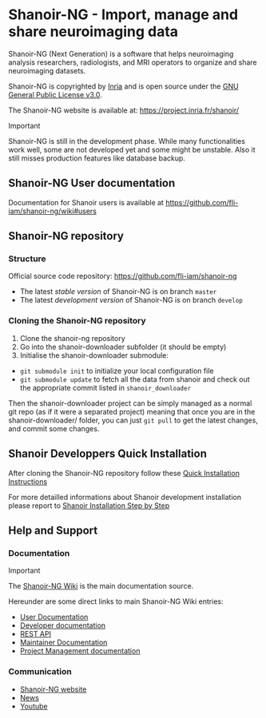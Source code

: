 # Shanoir-NG - Import, manage and share neuroimaging data

Shanoir-NG (Next Generation) is a software that helps neuroimaging
analysis researchers, radiologists, and MRI operators to organize 
and share neuroimaging datasets. 

Shanoir-NG is copyrighted by [Inria](https://www.inria.fr/) and is open source under 
the [GNU General Public License v3.0](LICENSE). 

The Shanoir-NG website is available at:  https://project.inria.fr/shanoir/

>[!Important]
> Shanoir-NG is still in the development phase. 
> While many functionalities work well, some are not developed yet 
> and some might be unstable. 
> Also it still misses production features like database backup.


## Shanoir-NG User documentation
Documentation for Shanoir users is available at https://github.com/fli-iam/shanoir-ng/wiki#users

## Shanoir-NG repository
### Structure
Official source code repository: https://github.com/fli-iam/shanoir-ng

* The latest _stable version_ of Shanoir-NG is on branch `master` 
* The latest _development version_ of Shanoir-NG is on branch `develop` 

### Cloning the Shanoir-NG repository

1. Clone the shanoir-ng repository
2. Go into the shanoir-downloader subfolder (it should be empty)
3. Initialise the shanoir-downloader submodule:
  - `git submodule init` to initialize your local configuration file
  - `git submodule update` to fetch all the data from shanoir 
and check out the appropriate commit listed in `shanoir_downloader`

Then the shanoir-downloader project can be simply managed as a normal
git repo (as if it were a separated project)  meaning that once
you are in the shanoir-downloader/ folder, you can just `git pull` 
to get the latest changes, and commit some changes.

## Shanoir Developpers Quick Installation
After cloning the Shanoir-NG repository follow these 
[Quick Installation Instructions](https://github.com/alexpron/shanoir-ng/wiki/Quick-Installation)

For more detailled informations about Shanoir development installation please report to [Shanoir Installation Step by Step](https://github.com/alexpron/shanoir-ng/wiki/Installation-Step-by-Step)


## Help and Support

### Documentation

>[!Important]
>The [Shanoir-NG Wiki](https://github.com/fli-iam/shanoir-ng/wiki) is 
>the main documentation source. 

Hereunder are some direct links to 
main Shanoir-NG Wiki entries:
   + [User Documentation](https://github.com/fli-iam/shanoir-ng/wiki#users)
   + [Developer documentation](https://github.com/fli-iam/shanoir-ng/wiki#developers-dev)
   + [REST API](https://github.com/fli-iam/shanoir-ng/wiki#shanoir-ng-rest-api)
   + [Maintainer Documentation](https://github.com/fli-iam/shanoir-ng/wiki#operations-ops-installation-updates-and-maintenance-administration)
   + [Project Management documentation](https://github.com/fli-iam/shanoir-ng/wiki)
   
     
### Communication
+ [Shanoir-NG website](https://project.inria.fr/shanoir/) 
+ [News](https://project.inria.fr/shanoir/news/)  
+ [Youtube](https://www.youtube.com/watch?v=_Lpb3Pvw6e8)



